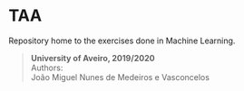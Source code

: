 # TAA
Repository home to the exercises done in Machine Learning.
> **University of Aveiro, 2019/2020**<br/>
  Authors:<br/>
  João Miguel Nunes de Medeiros e Vasconcelos<br/>
  
  

